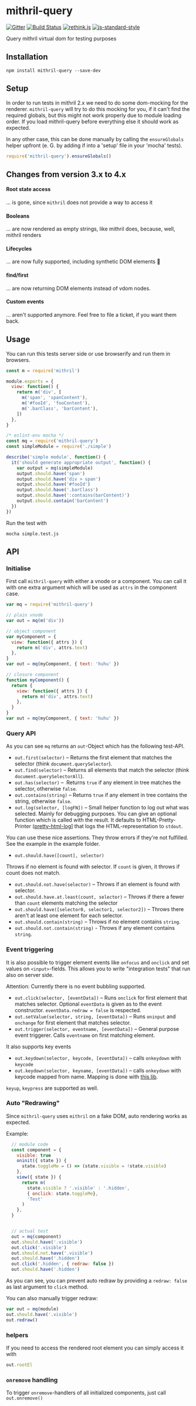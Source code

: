 # mithril-query

[![Gitter](https://img.shields.io/badge/gitter-join_chat-1dce73.svg?logo=data%3Aimage%2Fsvg%2Bxml%3Bbase64%2CPD94bWwgdmVyc2lvbj0iMS4wIiBlbmNvZGluZz0iVVRGLTgiPz4NCjxzdmcgeG1sbnM9Imh0dHA6Ly93d3cudzMub3JnLzIwMDAvc3ZnIj48cmVjdCB4PSIwIiB5PSI1IiBmaWxsPSIjZmZmIiB3aWR0aD0iMSIgaGVpZ2h0PSI1Ii8%2BPHJlY3QgeD0iMiIgeT0iNiIgZmlsbD0iI2ZmZiIgd2lkdGg9IjEiIGhlaWdodD0iNyIvPjxyZWN0IHg9IjQiIHk9IjYiIGZpbGw9IiNmZmYiIHdpZHRoPSIxIiBoZWlnaHQ9IjciLz48cmVjdCB4PSI2IiB5PSI2IiBmaWxsPSIjZmZmIiB3aWR0aD0iMSIgaGVpZ2h0PSI0Ii8%2BPC9zdmc%2B&logoWidth=8)](https://gitter.im/MithrilJS/mithril-query?utm_source=badge&utm_medium=badge&utm_campaign=pr-badge&utm_content=badge)
[![Build Status](https://travis-ci.org/MithrilJS/mithril-query.svg?branch=master)](https://travis-ci.org/MithrilJS/mithril-query)
[![rethink.js](https://img.shields.io/badge/rethink-js-yellow.svg)](https://github.com/rethinkjs/manifest)
[![js-standard-style](https://img.shields.io/badge/code%20style-standard-brightgreen.svg)](http://standardjs.com/)

Query mithril virtual dom for testing purposes

## Installation

    npm install mithril-query --save-dev

## Setup

In order to run tests in mithril 2.x we need to do some dom-mocking for the renderer.
`mithril-query` will try to do this mocking for you, if it can't find the required globals, but this
might not work properly due to module loading order. If you load mithril-query before everything else
it should work as expected.

In any other case, this can be done manually by calling the `ensureGlobals` helper upfront (e. G. by adding if into a 'setup' file in your 'mocha' tests).

```js
require('mithril-query').ensureGlobals()
```

## Changes from version 3.x to 4.x

#### Root state access

... is gone, since `mithril` does not provide a way to access it

#### Booleans

... are now rendered as empty strings, like mithril does, because, well, mithril renders

#### Lifecycles

... are now fully supported, including synthetic DOM elements 🎉

#### find/first

... are now returning DOM elements instead of vdom nodes.

#### Custom events

... aren't supported anymore. Feel free to file a ticket, if you want them back.

## Usage

You can run this tests server side or use browserify and run them in browsers.

```js
const m = require('mithril')

module.exports = {
  view: function() {
    return m('div', [
      m('span', 'spanContent'),
      m('#fooId', 'fooContent'),
      m('.barClass', 'barContent'),
    ])
  },
}
```

```js
/* eslint-env mocha */
const mq = require('mithril-query')
const simpleModule = require('./simple')

describe('simple module', function() {
  it('should generate appropriate output', function() {
    var output = mq(simpleModule)
    output.should.have('span')
    output.should.have('div > span')
    output.should.have('#fooId')
    output.should.have('.barClass')
    output.should.have(':contains(barContent)')
    output.should.contain('barContent')
  })
})
```

Run the test with

    mocha simple.test.js

## API

### Initialise

First call `mithril-query` with either a vnode or a component. You can call it
with one extra argument which will be used as `attrs` in the component case.

```js
var mq = require('mithril-query')

// plain vnode
var out = mq(m('div'))

// object component
var myComponent = {
  view: function({ attrs }) {
    return m('div', attrs.text)
  },
}
var out = mq(myComponent, { text: 'huhu' })

// closure component
function myComponent() {
  return {
    view: function({ attrs }) {
      return m('div', attrs.text)
    },
  }
}
var out = mq(myComponent, { text: 'huhu' })
```

### Query API

As you can see `mq` returns an `out`-Object which has the following test-API.

- `out.first(selector)` – Returns the first element that matches the selector (think `document.querySelector`).
- `out.find(selector)` – Returns all elements that match the selector (think `document.querySelectorAll`).
- `out.has(selector)` –  Returns `true` if any element in tree matches the selector, otherwise `false`.
- `out.contains(string)` – Returns `true` if any element in tree contains the string, otherwise `false`.
- `out.log(selector, [logFN])` – Small helper function to log out what was selected. Mainly for debugging
  purposes. You can give an optional function which is called with the result.
  It defaults to HTML-Pretty-Printer ([pretty-html-log](https://www.npmjs.com/package/pretty-html-log)] that logs the HTML-representation to `stdout`.

You can use these nice assertions. They throw errors if they're not fulfilled.
See the example in the example folder.

- `out.should.have([count], selector)`

Throws if no element is found with selector. If `count` is given, it throws if
count does not match.

- `out.should.not.have(selector)` – Throws if an element is found with selector.
- `out.should.have.at.least(count, selector)` – Throws if there a fewer than `count` elements matching the selector
- `out.should.have([selector0, selector1, selector2])` – Throws there aren't at least one element for each selector.
- `out.should.contain(string)` – Throws if no element contains `string`.
- `out.should.not.contain(string)` - Throws if any element contains `string`.

### Event triggering

It is also possible to trigger element events like `onfocus` and `onclick` and set values on `<input>`-fields. This allows you to write "integration tests" that run also on server side.

Attention: Currently there is no event bubbling supported.

- `out.click(selector, [eventData])` – Runs `onclick` for first element that matches selector. Optional `eventData` is given
  as to the event constructor. `eventData.redraw = false` is respected.
- `out.setValue(selector, string, [eventData])` – Runs `oninput` and `onchange` for first element that matches selector.
- `out.trigger(selector, eventname, [eventData])` – General purpose event triggerer. Calls `eventname` on first matching element.

It also supports key events

- `out.keydown(selector, keycode, [eventData])` – calls `onkeydown` with `keycode`
- `out.keydown(selector, keyname, [eventData])` – calls `onkeydown` with keycode mapped from name. Mapping is done with [this lib](https://github.com/npmcomponent/yields-keycode).

`keyup`, `keypress` are supported as well.

### Auto "Redrawing"

Since `mithril-query` uses `mithril` on a fake DOM, auto rendering works as expected.

Example:

```js
  // module code
  const component = {
    visible: true
    oninit({ state }) {
      state.toggleMe = () => (state.visible = !state.visible)
    },
    view({ state }) {
      return m(
        state.visible ? '.visible' : '.hidden',
        { onclick: state.toggleMe},
        'Test'
      )
    },
  }


  // actual test
  out = mq(component)
  out.should.have('.visible')
  out.click('.visible')
  out.should.not.have('.visible')
  out.should.have('.hidden')
  out.click('.hidden', { redraw: false })
  out.should.have('.hidden')
```

As you can see, you can prevent auto redraw by providing a `redraw: false` as last
argument to `click` method.

You can also manually trigger redraw:

```javascript
var out = mq(module)
out.should.have('.visible')
out.redraw()
```

### helpers

If you need to access the rendered root element you can simply access it with

```javascript
out.rootEl
```

### `onremove` handling

To trigger `onremove`-handlers of all initialized components, just call `out.onremove()`
